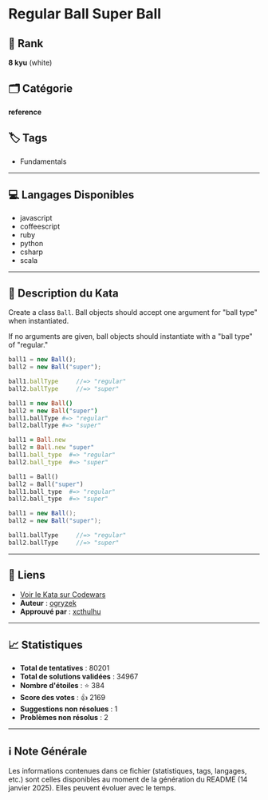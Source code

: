 # Regular Ball Super Ball

## 🏅 Rank
**8 kyu** (white)

## 🗂️ Catégorie
**reference**

## 🏷️ Tags
- Fundamentals

---

## 💻 Langages Disponibles
- javascript
- coffeescript
- ruby
- python
- csharp
- scala

---

## 📜 Description du Kata

Create a class `Ball`. Ball objects should accept one argument for "ball type" when instantiated.

If no arguments are given, ball objects should instantiate with a "ball type" of "regular."

```javascript
ball1 = new Ball();
ball2 = new Ball("super");

ball1.ballType     //=> "regular"
ball2.ballType     //=> "super"
```
```coffeescript
ball1 = new Ball()
ball2 = new Ball("super")
ball1.ballType #=> "regular"
ball2.ballType #=> "super"
```
```ruby
ball1 = Ball.new
ball2 = Ball.new "super"
ball1.ball_type  #=> "regular"
ball2.ball_type  #=> "super"
```
```python
ball1 = Ball()
ball2 = Ball("super")
ball1.ball_type  #=> "regular"
ball2.ball_type  #=> "super"
```
```scala
ball1 = new Ball();
ball2 = new Ball("super");

ball1.ballType     //=> "regular"
ball2.ballType     //=> "super"
```

---

## 🔗 Liens
- [Voir le Kata sur Codewars](https://www.codewars.com/kata/53f0f358b9cb376eca001079)
- **Auteur** : [ogryzek](https://www.codewars.com/users/ogryzek)
- **Approuvé par** : [xcthulhu](https://www.codewars.com/users/xcthulhu)

---

## 📈 Statistiques
- **Total de tentatives** : 80201
- **Total de solutions validées** : 34967
- **Nombre d'étoiles** : ⭐ 384
- **Score des votes** : 👍 2169
- **Suggestions non résolues** : 1
- **Problèmes non résolus** : 2

---

## ℹ️ Note Générale
Les informations contenues dans ce fichier (statistiques, tags, langages, etc.) sont celles disponibles au moment de la génération du README (14 janvier 2025). Elles peuvent évoluer avec le temps.
